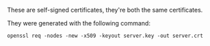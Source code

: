 These are self-signed certificates, they're both the same certificates.

They were generated with the following command:

```
openssl req -nodes -new -x509 -keyout server.key -out server.crt
```

